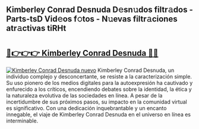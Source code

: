 ## Kimberley Conrad Desnuda D𝚎sn𝚞dos filtr𝚊dos - Parts-tsD Vid𝚎os f𝚘tos - N𝚞evas filtr𝚊ciones atr𝚊ctivas tiRHt

# <h2><a href="http://mb1hdf.tromn.icu/?c=Kimberley+Conrad+Desnuda">🔗👉👉👉 Kimberley Conrad Desnuda 🔗🔗</a></h2>

[![Kimberley Conrad Desnuda nuevo](https://i.imgur.com/pEAQMta.gif)](http://mb1hdf.tromn.icu/?c=Kimberley+Conrad+Desnuda)
Kimberley Conrad Desnuda, un individuo complejo y desconcertante, se resiste a la caracterización simple. Su uso pionero de los medios digitales para la autoexpresión ha cautivado y enfurecido a los críticos, encendiendo debates sobre la identidad, la ética y la naturaleza evolutiva de las sociedades en línea. A pesar de la incertidumbre de sus próximos pasos, su impacto en la comunidad virtual es significativo. Con una dedicación inquebrantable y un encanto innegable, el viaje de Kimberley Conrad Desnuda en el universo en línea es interminable.
